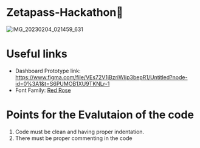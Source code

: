 <h1>Zetapass-Hackathon🚀</h1>

![IMG_20230204_021459_631](https://user-images.githubusercontent.com/90459197/216754925-c4898c5e-2dc6-4add-bc1e-bd84ed69ece1.png)

# Useful links
- Dashboard Prototype link: https://www.figma.com/file/VEs72V1jBzriWIip3bepR1/Untitled?node-id=0%3A1&t=S6PUMOB1XU9TKNLr-1
- Font Family: [Red Rose](https://fonts.google.com/specimen/Red+Rose)

<h1>Points for the Evalutaion of the code</h1>
<ol>
  <li>Code must be clean and having proper indentation.</li>
  <li>There must be proper commenting in the code</li>
</ol>
